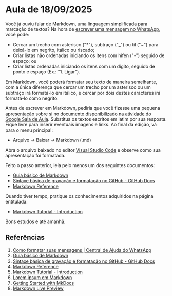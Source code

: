 # Aula de 18/09/2025

Você já ouviu falar de Markdown, uma linguagem simplificada para marcação de textos? Na hora de [escrever uma mensagem no WhatsApp](https://faq.whatsapp.com/539178204879377/?cms_platform=web), você pode:

- Cercar um trecho com asterisco ("*"), subtraço ("_") ou til ("~") para deixá-lo em negrito, itálico ou riscado;
- Criar listas não ordenadas iniciando os itens com hífen ("-") seguido de espaço; ou
- Criar listas ordenadas iniciando os itens com um dígito, seguido de ponto e espaço (Ex.: "1. Ligar").

Em Markdown, você poderá formatar seu texto de maneira semelhante, com a única diferença que cercar um trecho por um asterisco ou um subtraço irá formatá-lo em itálico, e cercar por dois destes caracteres irá formatá-lo como negrito.

Antes de escrever em Markdown, pediria que você fizesse uma pequena apresentação sobre si no [documento disponibilizado na atividade do Google Sala de Aula](https://classroom.google.com/c/ODAyNDg1MTg2NTAx/a/ODA3MTUxODYxMDEy/details). Substitua os textos escritos em latim por sua resposta. Fique livre para inserir eventuais imagens e links. Ao final da edição, vá para o menu principal:

- Arquivo -> Baixar -> Markdown (.md)

Abra o arquivo baixado no editor [Visual Studio Code](https://code.visualstudio.com/) e observe como sua apresentação foi formatada. 

Feito o passo anterior, leia pelo menos um dos seguintes documentos:

- [Guia básico de Markdown](https://docs.pipz.com/central-de-ajuda/learning-center/guia-basico-de-markdown#open)
- [Sintaxe básica de gravação e formatação no GitHub - GitHub Docs](https://docs.github.com/pt/get-started/writing-on-github/getting-started-with-writing-and-formatting-on-github/basic-writing-and-formatting-syntax)
- [Markdown Reference](https://commonmark.org/help/)

Quando tiver tempo, pratique os conhecimentos adquiridos na página entitulada:

- [Markdown Tutorial - Introduction](https://commonmark.org/help/tutorial/)

Bons estudos e até amanhã.

## Referências

1. [Como formatar suas mensagens | Central de Ajuda do WhatsApp](https://faq.whatsapp.com/539178204879377/?cms_platform=web)
2. [Guia básico de Markdown](https://docs.pipz.com/central-de-ajuda/learning-center/guia-basico-de-markdown#open)
3. [Sintaxe básica de gravação e formatação no GitHub - GitHub Docs](https://docs.github.com/pt/get-started/writing-on-github/getting-started-with-writing-and-formatting-on-github/basic-writing-and-formatting-syntax)
4. [Markdown Reference](https://commonmark.org/help/)
5. [Markdown Tutorial - Introduction](https://commonmark.org/help/tutorial/)
6. [Lorem ipsum em Markdown](https://jaspervdj.be/lorem-markdownum/markdown.txt)
7. [Getting Started with MkDocs](https://www.mkdocs.org/getting-started/)
8. [Markdown Live Preview](https://markdownlivepreview.com/)

[^1]: Veja como formatar suas mensagens no WhatsApp em <https://faq.whatsapp.com/539178204879377/?cms_platform=web>